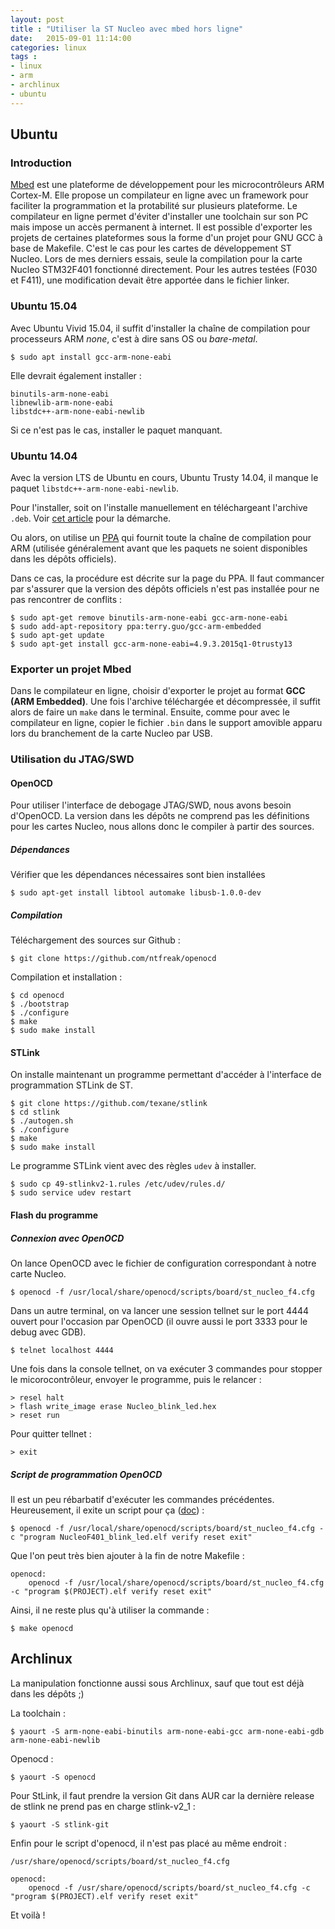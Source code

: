 ```yaml
---
layout: post
title : "Utiliser la ST Nucleo avec mbed hors ligne"
date:   2015-09-01 11:14:00
categories: linux
tags :
- linux
- arm
- archlinux
- ubuntu
---
```

## Ubuntu
### Introduction
[Mbed](https://developer.mbed.org/) est une plateforme de développement pour les microcontrôleurs ARM Cortex-M. Elle propose un compilateur en ligne avec un framework pour faciliter la programmation et la protabilité sur plusieurs plateforme. Le compilateur en ligne permet d'éviter d'installer une toolchain sur son PC mais impose un accès permanent à internet. Il est possible d'exporter les projets de certaines plateformes sous la forme d'un projet pour GNU GCC à base de Makefile. C'est le cas pour les cartes de développement ST Nucleo. Lors de mes derniers essais, seule la compilation pour la carte Nucleo STM32F401 fonctionné directement. Pour les autres testées (F030 et F411), une modification devait être apportée dans le fichier linker.

### Ubuntu 15.04
Avec Ubuntu Vivid 15.04, il suffit d'installer la chaîne de compilation pour processeurs ARM *none*, c'est à dire sans OS ou *bare-metal*.

    $ sudo apt install gcc-arm-none-eabi

Elle devrait également installer :

    binutils-arm-none-eabi
    libnewlib-arm-none-eabi
    libstdc++-arm-none-eabi-newlib

Si ce n'est pas le cas, installer le paquet manquant.

### Ubuntu 14.04
Avec la version LTS de Ubuntu en cours, Ubuntu Trusty 14.04, il manque le paquet `libstdc++-arm-none-eabi-newlib`.

Pour l'installer, soit on l'installe manuellement en téléchargeant l'archive `.deb`. Voir [cet article](http://josho.org/blog/blog/2014/11/30/nucleo-gcc/) pour la démarche.

Ou alors, on utilise un [PPA](https://launchpad.net/~terry.guo/+archive/ubuntu/gcc-arm-embedded) qui fournit toute la chaîne de compilation pour ARM (utilisée généralement avant que les paquets ne soient disponibles dans les dépôts officiels).

Dans ce cas, la procédure est décrite sur la page du PPA. Il faut commancer par s'assurer que la version des dépôts officiels n'est pas installée pour ne pas rencontrer de conflits :

    $ sudo apt-get remove binutils-arm-none-eabi gcc-arm-none-eabi
    $ sudo add-apt-repository ppa:terry.guo/gcc-arm-embedded
    $ sudo apt-get update
    $ sudo apt-get install gcc-arm-none-eabi=4.9.3.2015q1-0trusty13

### Exporter un projet Mbed
Dans le compilateur en ligne, choisir d'exporter le projet au format **GCC (ARM Embedded)**. Une fois l'archive téléchargée et décompressée, il suffit alors de faire un `make` dans le terminal. Ensuite, comme pour avec le compilateur en ligne, copier le fichier `.bin` dans le support amovible apparu lors du branchement de la carte Nucleo par USB.

### Utilisation du JTAG/SWD

#### OpenOCD
Pour utiliser l'interface de debogage JTAG/SWD, nous avons besoin d'OpenOCD. La version dans les dépôts ne comprend pas les définitions pour les cartes Nucleo, nous allons donc le compiler à partir des sources.

##### Dépendances
Vérifier que les dépendances nécessaires sont bien installées

    $ sudo apt-get install libtool automake libusb-1.0.0-dev

##### Compilation
Téléchargement des sources sur Github :

    $ git clone https://github.com/ntfreak/openocd

Compilation et installation :

    $ cd openocd
    $ ./bootstrap
    $ ./configure
    $ make
    $ sudo make install

#### STLink
On installe maintenant un programme permettant d'accéder à l'interface de programmation STLink de ST.

    $ git clone https://github.com/texane/stlink
    $ cd stlink
    $ ./autogen.sh
    $ ./configure
    $ make
    $ sudo make install

Le programme STLink vient avec des règles `udev` à installer.

    $ sudo cp 49-stlinkv2-1.rules /etc/udev/rules.d/
    $ sudo service udev restart

#### Flash du programme
##### Connexion avec OpenOCD
On lance OpenOCD avec le fichier de configuration correspondant à notre carte Nucleo.

    $ openocd -f /usr/local/share/openocd/scripts/board/st_nucleo_f4.cfg

Dans un autre terminal, on va lancer une session tellnet sur le port 4444 ouvert pour l'occasion par OpenOCD (il ouvre aussi le port 3333 pour le debug avec GDB).

    $ telnet localhost 4444

Une fois dans la console tellnet, on va exécuter 3 commandes pour stopper le micorocontrôleur, envoyer le programme, puis le relancer :

    > resel halt
    > flash write_image erase Nucleo_blink_led.hex
    > reset run

Pour quitter tellnet :

    > exit

##### Script de programmation OpenOCD
Il est un peu rébarbatif d'exécuter les commandes précédentes. Heureusement, il exite un script pour ça ([doc](http://openocd.org/doc/html/Flash-Programming.html)) :

    $ openocd -f /usr/local/share/openocd/scripts/board/st_nucleo_f4.cfg -c "program NucleoF401_blink_led.elf verify reset exit"

Que l'on peut très bien ajouter à la fin de notre Makefile :

    openocd:
    	openocd -f /usr/local/share/openocd/scripts/board/st_nucleo_f4.cfg -c "program $(PROJECT).elf verify reset exit"

Ainsi, il ne reste plus qu'à utiliser la commande :

    $ make openocd

## Archlinux
La manipulation fonctionne aussi sous Archlinux, sauf que tout est déjà dans les dépôts ;)

La toolchain :

    $ yaourt -S arm-none-eabi-binutils arm-none-eabi-gcc arm-none-eabi-gdb arm-none-eabi-newlib

Openocd :

    $ yaourt -S openocd

Pour StLink, il faut prendre la version Git dans AUR car la dernière release de stlink ne prend pas en charge stlink-v2_1 :

    $ yaourt -S stlink-git

Enfin pour le script d'openocd, il n'est pas placé au même endroit :

    /usr/share/openocd/scripts/board/st_nucleo_f4.cfg

    openocd:
    	openocd -f /usr/share/openocd/scripts/board/st_nucleo_f4.cfg -c "program $(PROJECT).elf verify reset exit"

Et voilà !
